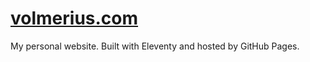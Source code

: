 [volmerius.com](https://volmerius.com)
=============

My personal website. Built with Eleventy and hosted by GitHub Pages.
